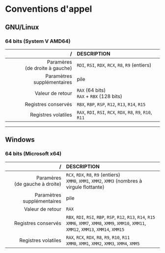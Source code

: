 # Conventions d'appel

## GNU/Linux

### 64 bits (System V AMD64)

|/|DESCRIPTION|
|--:|:--|
|Paramères<br>(de droite à gauche)|`RDI`, `RSI`, `RDX`, `RCX`, `R8`, `R9` (entiers)|
|Paramètres supplémentaires|pile|
|Valeur de retour|`RAX` (64 bits)<br>`RAX` + `RBX` (128 bits)|
|Registres conservés|`RBX`, `RBP`, `RSP`, `R12`, `R13`, `R14`, `R15`|
|Registres volatiles|`RAX`, `RDI`, `RSI`, `RCX`, `RDX`, `R8`, `R9`, `R10`, `R11`|

---

## Windows

### 64 bits (Microsoft x64)

|/|DESCRIPTION|
|--:|:--|
|Paramères<br>(de gauche à droite)|`RCX`, `RDX`, `R8`, `R9` (entiers)<br>`XMM0`, `XMM1`, `XMM2`, `XMM3` (nombres à virgule flottante)|
|Paramètres supplémentaires|pile|
|Valeur de retour|`RAX`|
|Registres conservés|`RBX`, `RDI`, `RSI`, `RBP`, `RSP`, `R12`, `R13`, `R14`, `R15`<br>`XMM6`, `XMM7`, `XMM8`, `XMM9`, `XMM10`, `XMM11`, `XMM12`, `XMM13`, `XMM14`, `XMM15`|
|Registres volatiles|`RAX`, `RCX`, `RDX`, `R8`, `R9`, `R10`, `R11`<br>`XMM0`, `XMM1`, `XMM2`, `XMM3`, `XMM4`, `XMM5`|
